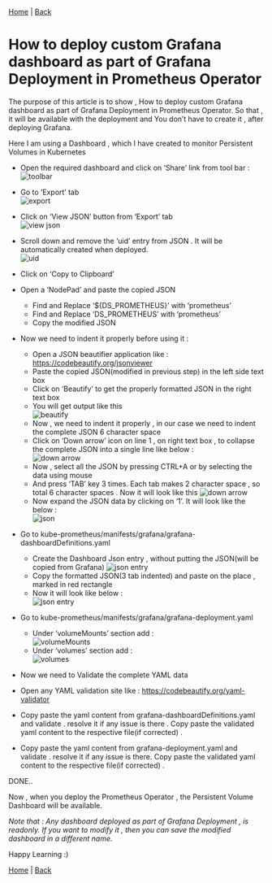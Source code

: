 [Home](https://debbiswal.github.io/Articles/) \| [Back](https://debbiswal.github.io/Articles/#prometheus-operator)

# How to deploy custom Grafana dashboard as part of Grafana Deployment in Prometheus Operator

The purpose of this article is to show , How to deploy custom Grafana dashboard as part of Grafana Deployment in Prometheus Operator.
So that , it will be available with the deployment and  You don’t have to create it  , after deploying Grafana.  

Here I am using a Dashboard , which I have created to monitor Persistent Volumes in Kubernetes  

* Open the required dashboard and click on ‘Share’ link from tool bar :  
![toolbar](images/img1.png)  

* Go to ‘Export’ tab  
![export](images/img2.png)  

* Click on ‘View JSON’ button from ‘Export’ tab  
![view json](images/img3.png)   

* Scroll down and remove the ‘uid’ entry from JSON . It will be automatically created when deployed.  
![uid](images/img4.png)  

* Click on ‘Copy to Clipboard’
* Open a ‘NodePad’ and paste the copied JSON
  * Find and Replace ‘${DS_PROMETHEUS}’ with ‘prometheus’
  * Find and Replace ‘DS_PROMETHEUS’ with ‘prometheus’
  * Copy the modified JSON
* Now we need to indent it properly before using it :
  * Open  a JSON beautifier application like : https://codebeautify.org/jsonviewer
  * Paste the copied JSON(modified in previous step) in the left side text box
  * Click on ‘Beautify’ to get the properly formatted JSON in the right text box
  * You will get output like this   
  ![beautify](images/img5.png)  
  * Now , we need to indent it properly , in our case we need to indent the complete JSON 6 character space
  * Click on ‘Down arrow’ icon on line 1 , on right text box , to collapse the complete JSON into a single line like below :  
   ![down arrow](images/img6.png)  
  * Now , select all the JSON by pressing CTRL+A or by selecting the data using mouse
  * And press ‘TAB’ key 3 times. Each tab makes 2 character space , so total 6 character spaces . Now it will look like this 
   ![down arrow](images/img7.png)  
  * Now expand the JSON data by clicking on ‘1’. It will look like the below :  
   ![json](images/img8.png)  
   
* Go to kube-prometheus/manifests/grafana/grafana-dashboardDefinitions.yaml
  * Create the Dashboard Json entry , without putting the JSON(will be copied from Grafana)
    ![json entry](images/img9.png)
  * Copy the formatted JSON(3 tab indented) and paste on the place  , marked in red rectangle
  * Now it will look like below :  
   ![json entry](images/img10.png)  
   
* Go to kube-prometheus/manifests/grafana/grafana-deployment.yaml
  * Under ‘volumeMounts’ section add :  
   ![volumeMounts](images/img11.png)  
  * Under ‘volumes’ section add :  
  ![volumes](images/img12.png)  
  
* Now we need to Validate the complete YAML data
* Open any YAML validation site  like : https://codebeautify.org/yaml-validator
* Copy paste the yaml content from  grafana-dashboardDefinitions.yaml and validate . resolve it if any issue is there . Copy paste the validated yaml content to the respective file(if corrected) .
* Copy paste the yaml content from grafana-deployment.yaml and validate . resolve it if any issue is there. Copy paste the validated yaml content to the respective file(if corrected) .

DONE..  

Now , when you deploy  the Prometheus Operator , the Persistent Volume Dashboard will be available.  

*Note that : Any dashboard deployed as part of Grafana Deployment , is readonly. If you want to modify it , then you can save the modified  dashboard in a different name.*  


Happy Learning :)  

[Home](https://debbiswal.github.io/Articles/) \| [Back](https://debbiswal.github.io/Articles/#prometheus-operator)
